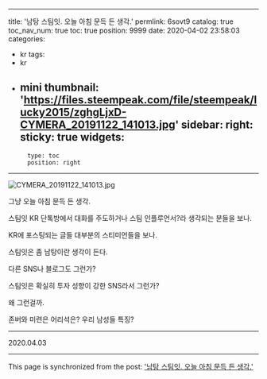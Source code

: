 
---
title: '남탕 스팀잇. 오늘 아침 문득 든 생각.'
permlink: 6sovt9
catalog: true
toc_nav_num: true
toc: true
position: 9999
date: 2020-04-02 23:58:03
categories:
- kr
tags:
- kr
- mini
thumbnail: 'https://files.steempeak.com/file/steempeak/lucky2015/zghgLjxD-CYMERA_20191122_141013.jpg'
sidebar:
    right:
        sticky: true
widgets:
    -
        type: toc
        position: right
---


![CYMERA_20191122_141013.jpg](https://files.steempeak.com/file/steempeak/lucky2015/zghgLjxD-CYMERA_20191122_141013.jpg)

그냥 오늘 아침 문득 든 생각.

스팀잇 KR 단톡방에서 대화를 주도하거나 스팀 인플루언서?라 생각되는 분들을 보나.

KR에 포스팅되는 글들 대부분의 스티미언들을 보나.

스팀잇은 좀 남탕이란 생각이 든다.

다른 SNS나 블로그도 그런가?

스팀잇은 확실히 투자 성향이 강한 SNS라서 그런가?

왜 그런걸까.

존버와 미련은 어리석은? 우리 남성들 특징?

***

2020.04.03


- - -

This page is synchronized from the post: ['남탕 스팀잇. 오늘 아침 문득 든 생각.'](https://steemit.com/@lucky2015/6sovt9)
